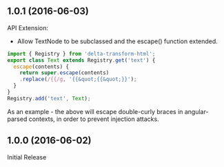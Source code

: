## 1.0.1 (2016-06-03)

API Extension:
  - Allow TextNode to be subclassed and the escape() function extended.

```javascript
import { Registry } from 'delta-transform-html';
export class Text extends Registry.get('text') {
  escape(contents) {
    return super.escape(contents)
    .replace(/{{/g, '{{&quot;{{&quot;}}');
  }
}
Registry.add('text', Text);
```

As an example - the above will escape double-curly braces in angular-parsed contexts, in order to prevent
injection attacks.

## 1.0.0 (2016-06-02)

Initial Release
